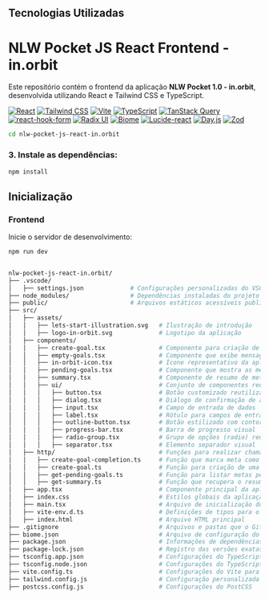 ## Tecnologias Utilizadas

# NLW Pocket JS React Frontend - in.orbit


Este repositório contém o frontend da aplicação **NLW Pocket 1.0 - in.orbit**, desenvolvida utilizando React e Tailwind CSS e TypeScript.



[![React](https://img.shields.io/badge/React-61DAFB?style=flat&logo=react&logoColor=black)](https://reactjs.org/docs/getting-started.html)
[![Tailwind CSS](https://img.shields.io/badge/Tailwind_CSS-06B6D4?style=flat&logo=tailwindcss&logoColor=white)](https://tailwindcss.com/docs)
[![Vite](https://img.shields.io/badge/Vite-646CFF?style=flat&logo=vite&logoColor=white)](https://vitejs.dev/guide/)
[![TypeScript](https://img.shields.io/badge/TypeScript-3178C6?style=flat&logo=typescript&logoColor=white)](https://www.typescriptlang.org/docs/)
[![TanStack Query](https://img.shields.io/badge/TanStack_Query-FF4154?style=flat&logo=react-query&logoColor=white)](https://tanstack.com/query/latest/docs/react/overview)
[![react-hook-form](https://img.shields.io/badge/React--Hook--Form-EC5990?style=flat&logo=reacthookform&logoColor=white)](https://react-hook-form.com/get-started)
[![Radix UI](https://img.shields.io/badge/Radix_UI-111827?style=flat&logoColor=white)](https://www.radix-ui.com/)
[![Biome](https://img.shields.io/badge/Biome-FFCC00?style=flat&logoColor=black)](https://biomejs.dev/)
[![Lucide-react](https://img.shields.io/badge/Lucide--react-0C7EFF?style=flat&logo=lucide&logoColor=white)](https://lucide.dev/)
[![Day.js](https://img.shields.io/badge/Day.js-FF5F5F?style=flat&logo=dayjs&logoColor=white)](https://day.js.org/)
[![Zod](https://img.shields.io/badge/Zod-E69F66?style=flat&logo=zod&logoColor=white)](https://zod.dev/)




```bash
cd nlw-pocket-js-react-in.orbit
```

### 3. Instale as dependências:


```bash
npm install
```


## Inicialização


### Frontend


Inicie o servidor de desenvolvimento:


```bash
npm run dev


nlw-pocket-js-react-in.orbit/
├── .vscode/
│   ├── settings.json             # Configurações personalizadas do VSCode
├── node_modules/                 # Dependências instaladas do projeto
├── public/                       # Arquivos estáticos acessíveis publicamente (HTML, imagens)
├── src/
│   ├── assets/
│   │   ├── lets-start-illustration.svg   # Ilustração de introdução
│   │   ├── logo-in-orbit.svg             # Logotipo da aplicação
│   ├── components/
│   │   ├── create-goal.tsx               # Componente para criação de metas
│   │   ├── empty-goals.tsx               # Componente que exibe mensagem de metas vazias
│   │   ├── in-orbit-icon.tsx             # Ícone representativo da aplicação
│   │   ├── pending-goals.tsx             # Componente que mostra as metas pendentes
│   │   ├── summary.tsx                   # Componente de resumo de metas
│   │   ├── ui/                           # Conjunto de componentes reutilizáveis de UI
│   │   │   ├── button.tsx                # Botão customizado reutilizável
│   │   │   ├── dialog.tsx                # Diálogo de confirmação de ações
│   │   │   ├── input.tsx                 # Campo de entrada de dados
│   │   │   ├── label.tsx                 # Rótulo para campos de entrada
│   │   │   ├── outline-button.tsx        # Botão estilizado com contorno
│   │   │   ├── progress-bar.tsx          # Barra de progresso visual
│   │   │   ├── radio-group.tsx           # Grupo de opções (radio) reutilizável
│   │   │   ├── separator.tsx             # Elemento separador visual
│   ├── http/                             # Funções para realizar chamadas HTTP
│   │   ├── create-goal-completion.ts     # Função que marca meta como concluída
│   │   ├── create-goal.ts                # Função para criação de uma nova meta
│   │   ├── get-pending-goals.ts          # Função para listar metas pendentes
│   │   ├── get-summary.ts                # Função que recupera o resumo semanal
│   ├── app.tsx                           # Componente principal da aplicação
│   ├── index.css                         # Estilos globais da aplicação
│   ├── main.tsx                          # Arquivo de inicialização do React
│   ├── vite-env.d.ts                     # Definições de tipos para o Vite
│   ├── index.html                        # Arquivo HTML principal
├── .gitignore                            # Arquivos e pastas que o Git deve ignorar
├── biome.json                            # Arquivo de configuração do Biome
├── package.json                          # Informações de dependências e scripts do projeto
├── package-lock.json                     # Registro das versões exatas das dependências
├── tsconfig.app.json                     # Configurações do TypeScript para o app
├── tsconfig.node.json                    # Configurações do TypeScript para Node.js
├── vite.config.ts                        # Configurações do Vite para build e desenvolvimento
├── tailwind.config.js                    # Configuração personalizada do Tailwind CSS
├── postcss.config.js                     # Configurações do PostCSS
